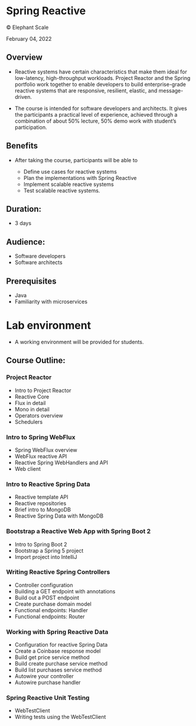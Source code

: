 # Spring Reactive
© Elephant Scale

February 04, 2022

## Overview

* Reactive systems have certain characteristics that make them ideal for low-latency, high-throughput workloads. Project Reactor and the Spring portfolio work together to enable developers to build enterprise-grade reactive systems that are responsive, resilient, elastic, and message-driven.

* The course is intended for software developers and architects. It gives the participants a practical level of experience, achieved through a combination of about 50% lecture, 50% demo work with student’s participation. 

## Benefits

* After taking the course, participants will be able to

    - Define use cases for reactive systems
    - Plan the implementations with Spring Reactive
    - Implement scalable reactive systems
    - Test scalable reactive systems.

## Duration: 

* 3 days

## Audience: 
* Software developers
* Software architects

## Prerequisites

* Java
* Familiarity with microservices

# Lab environment

* A working environment will be provided for students.  

## Course Outline:

### Project Reactor

* Intro to Project Reactor
* Reactive Core
* Flux in detail
* Mono in detail
* Operators overview
* Schedulers

### Intro to Spring WebFlux

* Spring WebFlux overview
* WebFlux reactive API
* Reactive Spring WebHandlers and API
* Web client

### Intro to Reactive Spring Data

* Reactive template API
* Reactive repositories
* Brief intro to MongoDB
* Reactive Spring Data with MongoDB

### Bootstrap a Reactive Web App with Spring Boot 2

* Intro to Spring Boot 2
* Bootstrap a Spring 5 project
* Import project into IntelliJ

### Writing Reactive Spring Controllers

* Controller configuration
* Building a GET endpoint with annotations
* Build out a POST endpoint
* Create purchase domain model
* Functional endpoints: Handler
* Functional endpoints: Router

### Working with Spring Reactive Data

* Configuration for reactive Spring Data
* Create a Coinbase response model
* Build get price service method
* Build create purchase service method
* Build list purchases service method
* Autowire your controller
* Autowire purchase handler

### Spring Reactive Unit Testing

* WebTestClient
* Writing tests using the WebTestClient